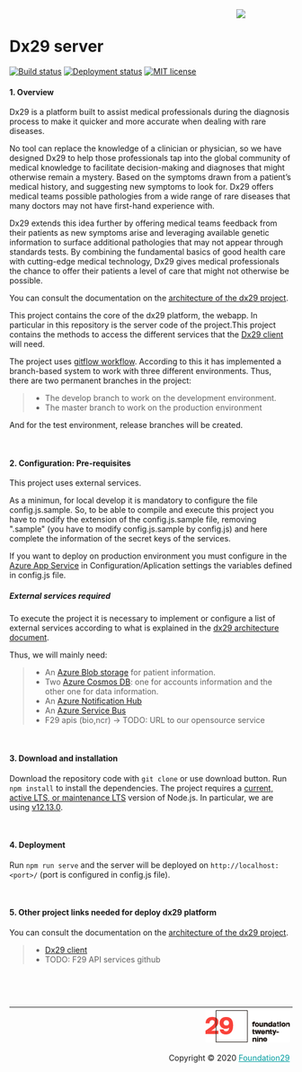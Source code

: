 <div style="margin-bottom: 1%; padding-bottom: 2%;">
	<img align="right" width="100px" src="/img/logo-raito.png">
</div>			

Dx29 server
===============================================================================================================================

[![Build status](https://f29.visualstudio.com/Raito/_apis/build/status/prod/Raito-server-prod)](https://f29.visualstudio.com/Raito/_build/latest?definitionId=114)   [![Deployment status](https://f29.vsrm.visualstudio.com/_apis/public/Release/badge/88bb841e-8756-480d-9840-a24ba6dd4cb4/14/15)](https://f29.visualstudio.com/Health29%20for%20Diagnosis/_release?_a=releases&view=mine&definitionId=14)
[![MIT license](https://img.shields.io/badge/license-MIT-brightgreen.svg)](http://opensource.org/licenses/MIT)
#### 1. Overview 

Dx29 is a platform built to assist medical professionals during the diagnosis process to make it quicker and more accurate when dealing with rare diseases.

No tool can replace the knowledge of a clinician or physician, so we have designed Dx29 to help those professionals tap into the global community of medical knowledge to facilitate decision-making and diagnoses that might otherwise remain a mystery. Based on the symptoms drawn from a patient’s medical history, and suggesting new symptoms to look for. Dx29 offers medical teams possible pathologies from a wide range of rare diseases that many doctors may not have first-hand experience with.

Dx29 extends this idea further by offering medical teams feedback from their patients as new symptoms arise and leveraging available genetic information to surface additional pathologies that may not appear through standards tests. By combining the fundamental basics of good health care with cutting-edge medical technology, Dx29 gives medical professionals the chance to offer their patients a level of care that might not otherwise be possible.

You can consult the documentation on the [architecture of the dx29 project](https://dx29.readthedocs.io/en/latest/).

This project contains the core of the dx29 platform, the webapp. In particular in this repository is the server code of the project.This project contains the methods to access the different services that the [Dx29 client](https://github.com/foundation29org/Dx29_client/) will need.

The project uses [gitflow workflow](https://nvie.com/posts/a-successful-git-branching-model/). 
According to this it has implemented a branch-based system to work with three different environments. Thus, there are two permanent branches in the project:
>- The develop branch to work on the development environment.
>- The master branch to work on the production environment

And for the test environment, release branches will be created.

<p>&nbsp;</p>

#### 2. Configuration: Pre-requisites

This project uses external services.

As a minimun, for local develop it is mandatory to configure the file config.js.sample. So, to be able to compile and execute this project you have to modify the extension of the config.js.sample file, removing ".sample" (you have to modify config.js.sample by config.js) and here complete the information of the secret keys of the services.

If you want to deploy on production environment you must configure in the [Azure App Service](https://docs.microsoft.com/en-US/azure/app-service/) in Configuration/Aplication settings the variables defined in config.js file.

##### External services required

To execute the project it is necessary to implement or configure a list of external services according to what is explained in the [dx29 architecture document](https://dx29.readthedocs.io/en/latest/).

Thus, we will mainly need:

>- An [Azure Blob storage](https://docs.microsoft.com/en-US/azure/storage/blobs/storage-blobs-introduction) for patient information.
>- Two [Azure Cosmos DB](https://docs.microsoft.com/en-US/azure/cosmos-db/introduction): one for accounts information and the other one for data information. 
>- An [Azure Notification Hub](https://docs.microsoft.com/en-US/azure/notification-hubs/)
>- An [Azure Service Bus](https://docs.microsoft.com/en-US/azure/service-bus-messaging/service-bus-messaging-overview)
>- F29 apis (bio,ncr) -> TODO: URL to our opensource service
    

<p>&nbsp;</p>

#### 3. Download and installation

Download the repository code with `git clone` or use download button.
Run `npm install` to install the dependencies.
The project requires a  [current, active LTS, or maintenance LTS](https://nodejs.org/en/about/releases/) version of Node.js. In particular, we are using [v12.13.0](https://nodejs.org/download/release/v12.13.0/).

<p>&nbsp;</p>

#### 4. Deployment

Run `npm run serve` and the server will be deployed on `http://localhost:<port>/` (port is configured in config.js file).

<p>&nbsp;</p>

#### 5. Other project links needed for deploy dx29 platform

You can consult the documentation on the [architecture of the dx29 project](https://dx29.readthedocs.io/en/latest/).

>- [Dx29 client](https://github.com/foundation29org/Dx29_client/)
>- TODO: F29 API services github

<p>&nbsp;</p>
<p>&nbsp;</p>


<div style="border-top: 1px solid !important;
	padding-top: 1% !important;
    padding-right: 1% !important;
    padding-bottom: 0.1% !important;">
	<div align="right">
		<img width="150px" src="/img/logo-foundation-twentynine-footer.png">
	</div>
	<div align="right" style="padding-top: 0.5% !important">
		<p align="right">	
			Copyright © 2020
			<a style="color:#009DA0" href="https://www.foundation29.org/" target="_blank"> Foundation29</a>
		</p>
	</div>
<div>
